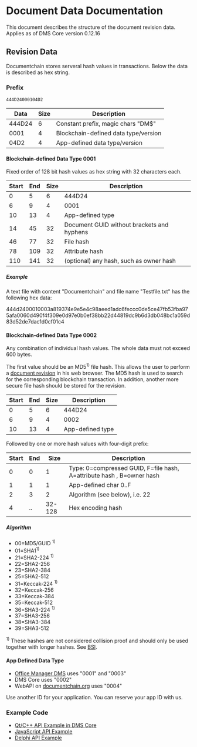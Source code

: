 Document Data Documentation
===========================

This document describes the structure of the document revision data. Applies as of DMS Core version 0.12.16

## Revision Data

Documentchain stores serveral hash values in transactions. Below the data is described as hex string.

### Prefix

`444D24000104D2`

| Data | Size | Description |
| ---------- | ---------- | ----------- |
| 444D24 | 6 | Constant prefix, magic chars "DM$" |
| 0001 | 4 | Blockchain-defined data type/version |
| 04D2 | 4 | App-defined data type/version |

#### Blockchain-defined Data Type 0001

Fixed order of 128 bit hash values as hex string with 32 characters each.

| Start | End | Size | Description |
| ---------- | ---------- | ----------- | ----------- |
| 0 | 5 | 6 | 444D24 |
| 6 | 9 | 4 | 0001 |
| 10 | 13 | 4 | App-defined type |
| 14 | 45 | 32 | Document GUID without brackets and hyphens |
| 46 | 77 | 32 | File hash |
| 78 | 109 | 32 | Attribute hash |
| 110 | 141  | 32 | (optional) any hash, such as owner hash |

##### Example

A text file with content "Documentchain" and file name "Testfile.txt" has the following hex data:

444d2400010003a819374e9e5e4c98aeed1adc6feccc0de5ce47fb53fba975afa0060d490f4f309e0d97e0b0ef38bb22d44819dc9b6d3db048bc1a059d83d52de7dac1d0cf01c4

#### Blockchain-defined Data Type 0002

Any combination of individual hash values. The whole data must not exceed 600 bytes.

The first value should be an MD5<sup>1)</sup> file hash. This allows the user to perform a [document revision](https://documentchain.org/news/document-index/) 
in his web browser. The MD5 hash is used to search for the corresponding blockchain transaction. In addition, another more secure file hash should be stored for the revision.

| Start | End | Size | Description |
| ---------- | ---------- | ---------- | ---------- |
| 0 | 5 | 6 | 444D24 |
| 6 | 9 | 4 | 0002 |
| 10 | 13 | 4 | App-defined type |

Followed by one or more hash values with four-digit prefix:

| Start | End | Size | Description |
| ---------- | ---------- | ----------- | ----------- |
| 0 | 0 | 1 | Type: 0=compressed GUID, F=file hash, A=attribute hash , B=owner hash |
| 1 | 1 | 1 | App-defined char 0..F |
| 2 | 3 | 2 | Algorithm (see below), i.e. 22 |
| 4 | .. | 32-128 | Hex encoding hash |

##### Algorithm
* 00=MD5/GUID <sup>1)</sup>
* 01=SHA1<sup>1)</sup>
* 21=SHA2-224 <sup>1)</sup>
* 22=SHA2-256
* 23=SHA2-384
* 25=SHA2-512
* 31=Keccak-224 <sup>1)</sup>
* 32=Keccak-256
* 33=Keccak-384
* 35=Keccak-512
* 36=SHA3-224 <sup>1)</sup>
* 37=SHA3-256
* 38=SHA3-384
* 39=SHA3-512

<sup>1)</sup> These hashes are not considered collision proof and should only be used together with longer hashes. See [BSI](https://www.bsi.bund.de/SharedDocs/Downloads/EN/BSI/Publications/TechGuidelines/TG02102/BSI-TR-02102-1.html).

#### App Defined Data Type

* [Office Manager DMS](https://www.officemanager.de/) uses "0001" and "0003"
* DMS Core uses "0002"
* WebAPI on [documentchain.org](https://api.documentchain.org/) uses "0004"

Use another ID for your application. You can reserve your app ID with us.

### Example Code

* [Qt/C++ API Example in DMS Core](../src/qt/documentlist.cpp)
* [JavaScript API Example](https://github.com/Krekeler/api-example-js)
* [Delphi API Example](https://github.com/Krekeler/api-example-pas)
